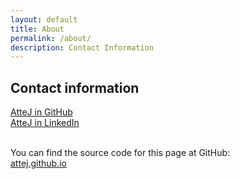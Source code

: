 ```yaml
---
layout: default
title: About
permalink: /about/
description: Contact Information
---
```

## Contact information
<a href="https://github.com/AtteJ" target="_blank">AtteJ in GitHub</a><br>
<a href="https://www.linkedin.com/in/atte-j-298951a7/" target="_blank">AtteJ in LinkedIn</a><br><br>

You can find the source code for this page at GitHub:<br>
[attej.github.io](https://github.com/AtteJ/attej.github.io)
